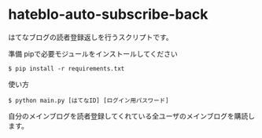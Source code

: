 # hateblo-auto-subscribe-back
はてなブログの読者登録返しを行うスクリプトです。

準備
pipで必要モジュールをインストールしてください
```
$ pip install -r requirements.txt
```

使い方
```
$ python main.py [はてなID] [ログイン用パスワード]
```

自分のメインブログを読者登録してくれている全ユーザのメインブログを購読します。
